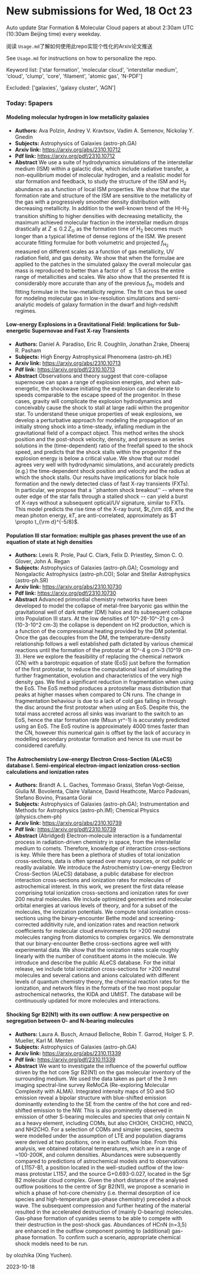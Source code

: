 # New submissions for Wed, 18 Oct 23
Auto update Star Formation & Molecular Cloud papers at about 2:30am UTC (10:30am Beijing time) every weekday.


阅读 `Usage.md`了解如何使用此repo实现个性化的Arxiv论文推送

See `Usage.md` for instructions on how to personalize the repo. 


Keyword list: ['star formation', 'molecular cloud', 'interstellar medium', 'cloud', 'clump', 'core', 'filament', 'atomic gas', 'N-PDF']


Excluded: ['galaxies', 'galaxy cluster', 'AGN']


### Today: 5papers 
#### Modeling molecular hydrogen in low metallicity galaxies
 - **Authors:** Ava Polzin, Andrey V. Kravtsov, Vadim A. Semenov, Nickolay Y. Gnedin
 - **Subjects:** Astrophysics of Galaxies (astro-ph.GA)
 - **Arxiv link:** https://arxiv.org/abs/2310.10712
 - **Pdf link:** https://arxiv.org/pdf/2310.10712
 - **Abstract**
 We use a suite of hydrodynamics simulations of the interstellar medium (ISM) within a galactic disk, which include radiative transfer, a non-equilibrium model of molecular hydrogen, and a realistic model for star formation and feedback, to study the structure of the ISM and H$_2$ abundance as a function of local ISM properties. We show that the star formation rate and structure of the ISM are sensitive to the metallicity of the gas with a progressively smoother density distribution with decreasing metallicity. In addition to the well-known trend of the HI-H$_2$ transition shifting to higher densities with decreasing metallicity, the maximum achieved molecular fraction in the interstellar medium drops drastically at $Z \lesssim 0.2 \, Z_\odot$ as the formation time of H$_2$ becomes much longer than a typical lifetime of dense regions of the ISM. We present accurate fitting formulae for both volumetric and projected $f_\mathrm{H_2}$ measured on different scales as a function of gas metallicity, UV radiation field, and gas density. We show that when the formulae are applied to the patches in the simulated galaxy the overall molecular gas mass is reproduced to better than a factor of $\lesssim 1.5$ across the entire range of metallicities and scales. We also show that the presented fit is considerably more accurate than any of the previous $f_\mathrm{H_2}$ models and fitting formulae in the low-metallicity regime. The fit can thus be used for modeling molecular gas in low-resolution simulations and semi-analytic models of galaxy formation in the dwarf and high-redshift regimes.
#### Low-energy Explosions in a Gravitational Field: Implications for  Sub-energetic Supernovae and Fast X-ray Transients
 - **Authors:** Daniel A. Paradiso, Eric R. Coughlin, Jonathan Zrake, Dheeraj R. Pasham
 - **Subjects:** High Energy Astrophysical Phenomena (astro-ph.HE)
 - **Arxiv link:** https://arxiv.org/abs/2310.10713
 - **Pdf link:** https://arxiv.org/pdf/2310.10713
 - **Abstract**
 Observations and theory suggest that core-collapse supernovae can span a range of explosion energies, and when sub-energetic, the shockwave initiating the explosion can decelerate to speeds comparable to the escape speed of the progenitor. In these cases, gravity will complicate the explosion hydrodynamics and conceivably cause the shock to stall at large radii within the progenitor star. To understand these unique properties of weak explosions, we develop a perturbative approach for modeling the propagation of an initially strong shock into a time-steady, infalling medium in the gravitational field of a compact object. This method writes the shock position and the post-shock velocity, density, and pressure as series solutions in the (time-dependent) ratio of the freefall speed to the shock speed, and predicts that the shock stalls within the progenitor if the explosion energy is below a critical value. We show that our model agrees very well with hydrodynamic simulations, and accurately predicts (e.g.) the time-dependent shock position and velocity and the radius at which the shock stalls. Our results have implications for black hole formation and the newly detected class of fast X-ray transients (FXTs). In particular, we propose that a ``phantom shock breakout'' -- where the outer edge of the star falls through a stalled shock -- can yield a burst of X-rays without a subsequent optical/UV signature, similar to FXTs. This model predicts the rise time of the X-ray burst, $t_{\rm d}$, and the mean photon energy, $kT$, are anti-correlated, approximately as $T \propto t_{\rm d}^{-5/8}$.
#### Population III star formation: multiple gas phases prevent the use of an  equation of state at high densities
 - **Authors:** Lewis R. Prole, Paul C. Clark, Felix D. Priestley, Simon C. O. Glover, John A. Regan
 - **Subjects:** Astrophysics of Galaxies (astro-ph.GA); Cosmology and Nongalactic Astrophysics (astro-ph.CO); Solar and Stellar Astrophysics (astro-ph.SR)
 - **Arxiv link:** https://arxiv.org/abs/2310.10730
 - **Pdf link:** https://arxiv.org/pdf/2310.10730
 - **Abstract**
 Advanced primordial chemistry networks have been developed to model the collapse of metal-free baryonic gas within the gravitational well of dark matter (DM) halos and its subsequent collapse into Population III stars. At the low densities of 10^-26-10^-21 g cm-3 (10-3-10^2 cm-3) the collapse is dependent on H2 production, which is a function of the compressional heating provided by the DM potential. Once the gas decouples from the DM, the temperature-density relationship follows a well established path dictated by various chemical reactions until the formation of the protostar at 10^-4 g cm-3 (10^19 cm-3). Here we explore the feasibility of replacing the chemical network (CN) with a barotropic equation of state (EoS) just before the formation of the first protostar, to reduce the computational load of simulating the further fragmentation, evolution and characteristics of the very high density gas. We find a significant reduction in fragmentation when using the EoS. The EoS method produces a protostellar mass distribution that peaks at higher masses when compared to CN runs. The change in fragmentation behaviour is due to a lack of cold gas falling in through the disc around the first protostar when using an EoS. Despite this, the total mass accreted across all sinks was invariant to the switch to an EoS, hence the star formation rate (Msun yr^-1) is accurately predicted using an EoS. The EoS routine is approximately 4000 times faster than the CN, however this numerical gain is offset by the lack of accuracy in modelling secondary protostar formation and hence its use must be considered carefully.
#### The Astrochemistry Low-energy Electron Cross-Section (ALeCS) database I.  Semi-empirical electron-impact ionization cross-section calculations and  ionization rates
 - **Authors:** Brandt A. L. Gaches, Tommaso Grassi, Stefan Vogt-Geisse, Giulia M. Bovolenta, Claire Vallance, David Heathcote, Marco Padovani, Stefano Bovino, Prasanta Gorai
 - **Subjects:** Astrophysics of Galaxies (astro-ph.GA); Instrumentation and Methods for Astrophysics (astro-ph.IM); Chemical Physics (physics.chem-ph)
 - **Arxiv link:** https://arxiv.org/abs/2310.10739
 - **Pdf link:** https://arxiv.org/pdf/2310.10739
 - **Abstract**
 (Abridged) Electron-molecule interaction is a fundamental process in radiation-driven chemistry in space, from the interstellar medium to comets. Therefore, knowledge of interaction cross-sections is key. While there has been a plethora of studies of total ionization cross-sections, data is often spread over many sources, or not public or readily available. We introduce the Astrochemistry Low-energy Electron Cross-Section (ALeCS) database, a public database for electron interaction cross-sections and ionization rates for molecules of astrochemical interest. In this work, we present the first data release comprising total ionization cross-sections and ionization rates for over 200 neutral molecules. We include optimized geometries and molecular orbital energies at various levels of theory, and for a subset of the molecules, the ionization potentials. We compute total ionization cross-sections using the binary-encounter Bethe model and screening-corrected additivity rule, and ionization rates and reaction network coefficients for molecular cloud environments for $>$200 neutral molecules ranging from diatomics to complex organics. We demonstrate that our binary-encounter Bethe cross-sections agree well with experimental data. We show that the ionization rates scale roughly linearly with the number of constituent atoms in the molecule. We introduce and describe the public ALeCS database. For the initial release, we include total ionization cross-sections for $>$200 neutral molecules and several cations and anions calculated with different levels of quantum chemistry theory, the chemical reaction rates for the ionization, and network files in the formats of the two most popular astrochemical networks, the KIDA and UMIST. The database will be continuously updated for more molecules and interactions.
#### Shocking Sgr B2(N1) with its own outflow: A new perspective on  segregation between O- and N-bearing molecules
 - **Authors:** Laura A. Busch, Arnaud Belloche, Robin T. Garrod, Holger S. P. Mueller, Karl M. Menten
 - **Subjects:** Astrophysics of Galaxies (astro-ph.GA)
 - **Arxiv link:** https://arxiv.org/abs/2310.11339
 - **Pdf link:** https://arxiv.org/pdf/2310.11339
 - **Abstract**
 We want to investigate the influence of the powerful outflow driven by the hot core Sgr B2(N1) on the gas molecular inventory of the surrounding medium. We used the data taken as part of the 3 mm imaging spectral-line survey ReMoCA (Re-exploring Molecular Complexity with ALMA). Integrated intensity maps of SO and SiO emission reveal a bipolar structure with blue-shifted emission dominantly extending to the SE from the centre of the hot core and red-shifted emission to the NW. This is also prominently observed in emission of other S-bearing molecules and species that only contain N as a heavy element, including COMs, but also CH3OH, CH3CHO, HNCO, and NH2CHO. For a selection of COMs and simpler species, spectra were modelled under the assumption of LTE and population diagrams were derived at two positions, one in each outflow lobe. From this analysis, we obtained rotational temperatures, which are in a range of ~100-200K, and column densities. Abundances were subsequently compared to predictions of astrochemical models and to observations of L1157-B1, a position located in the well-studied outflow of the low-mass protostar L1157, and the source G+0.693-0.027, located in the Sgr B2 molecular cloud complex. Given the short distance of the analysed outflow positions to the centre of Sgr B2(N1), we propose a scenario in which a phase of hot-core chemistry (i.e. thermal desorption of ice species and high-temperature gas-phase chemistry) preceded a shock wave. The subsequent compression and further heating of the material resulted in the accelerated destruction of (mainly O-bearing) molecules. Gas-phase formation of cyanides seems to be able to compete with their destruction in the post-shock gas. Abundances of HCnN (n=3,5) are enhanced in the outflow component pointing to (additional) gas-phase formation. To confirm such a scenario, appropriate chemical shock models need to be run.


by olozhika (Xing Yuchen). 


2023-10-18

